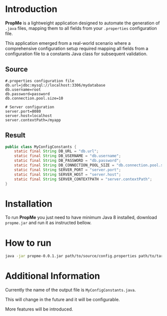 # Introduction

**PropMe** is a lightweight application designed to automate the generation of `.java` files, mapping them to all fields from your `.properties` configuration file.

This application emerged from a real-world scenario where a comprehensive configuration setup required mapping all fields from a configuration file to a constants Java class for subsequent validation.

## Source

```properties
#.properties configuration file
db.url=jdbc:mysql://localhost:3306/mydatabase
db.username=root
db.password=password
db.connection.pool.size=10

# Server configuration
server.port=8080
server.host=localhost
server.contextPath=/myapp
```

## Result

```java
public class MyConfigConstants {
    static final String DB_URL = "db.url";
    static final String DB_USERNAME = "db.username";
    static final String DB_PASSWORD = "db.password";
    static final String DB_CONNECTION_POOL_SIZE = "db.connection.pool.size";
    static final String SERVER_PORT = "server.port";
    static final String SERVER_HOST = "server.host";
    static final String SERVER_CONTEXTPATH = "server.contextPath";
}

```
# Installation
To run **PropMe** you just need to have minimum Java 8 installed, download `propme.jar` and run it as instructed bellow.

# How to run

```bash
java -jar propme-0.0.1.jar path/to/source/config.properties path/to/target/folder/
```

# Additional Information

Currently the name of the output file is `MyConfigConstants.java`.

This will change in the future and it will be configurable.

More features will be introduced.
